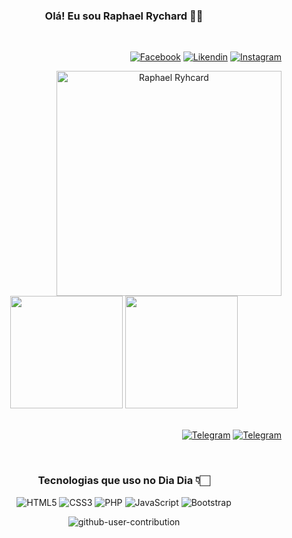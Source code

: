 <div align=center>

<section align=center>

### Olá! Eu sou Raphael Rychard 👋🏻
</section>

<section style="display: inline_block" align=right><br>
		
[![Facebook](https://img.shields.io/badge/Facebook-1877F2?style=for-the-badge&logo=facebook&logoColor=white)](https://www.linkedin.com/in/raphaelrychard)
[![Likendin](https://img.shields.io/badge/LinkedIn-0077B5?style=for-the-badge&logo=linkedin&logoColor=white)](https://www.linkedin.com/in/raphaelrychard)
[![Instagram](https://img.shields.io/badge/Instagram-E4405F?style=for-the-badge&logo=instagram&logoColor=white)](https://www.instagram.com/raphrych/)
</section>

<section style="display: inline_block">	
<img height=360em style="display: inline_block" align=right  src="https://user-images.githubusercontent.com/67989564/172969445-bd8accaf-ba7d-42d2-b47d-a62d1cb3bf49.png" alt="Raphael Ryhcard">
</section>


<section style="display: inline_block" align=lefth><br>
	
<img height="180em"  src="https://github-readme-stats.vercel.app/api?username=raphaelrychard&show_icons=true&theme=buefy"> 
<img height="180em"  src="https://github-readme-stats.vercel.app/api/top-langs/?username=anuraghazra&layout=compact&theme=buefy"> 
</section>


<div style="display: inline_block" align=right><br>
  
[![Telegram](https://img.shields.io/badge/Telegram-2CA5E0?style=for-the-badge&logo=telegram&logoColor=white )](https://t.me/RaphaelRychard)
[![Telegram](https://img.shields.io/badge/WhatsApp-25D366?style=for-the-badge&logo=whatsapp&logoColor=white)](https://api.whatsapp.com/send?phone=5565984524722)
</div>

<div style="display: inline_block" align="center"><br>
	
### Tecnologias que uso no Dia Dia 👇🏻
<img src="https://img.shields.io/badge/HTML5-E34F26?style=for-the-badge&logo=html5&logoColor=white" alt="HTML5">
<img src="https://img.shields.io/badge/CSS3-1572B6?style=for-the-badge&logo=css3&logoColor=white" alt="CSS3">
<img src="https://img.shields.io/badge/PHP-777BB4?style=for-the-badge&logo=php&logoColor=white" alt="PHP">
<img src="https://img.shields.io/badge/JavaScript-F7DF1E?style=for-the-badge&logo=javascript&logoColor=black" alt="JavaScript"> 
<img src="https://img.shields.io/badge/Bootstrap-563D7C?style=for-the-badge&logo=bootstrap&logoColor=white" alt="Bootstrap">	
</div>

  ![github-user-contribution](https://user-images.githubusercontent.com/67989564/172982009-ae68fb42-c7b6-4b4b-87d1-bdef5a1f7712.svg)
	
</div>
